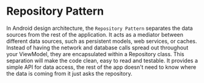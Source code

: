 # Repository Pattern

In Android design architecture, the `Repository Pattern` separates the data sources from the rest of the application. It acts as a mediator between different data sources, such as persistent models, web services, or caches. Instead of having the network and database calls spread out throughout your ViewModel, they are encapsulated within a Repository class. This separation will make the code clean, easy to read and testable. It provides a simple API for data access, the rest of the app doesn't need to know where the data is coming from it just asks the repository.